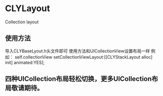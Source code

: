 # CLYLayout
Collection layout

## 使用方法

导入CLYBaseLyout.h头文件即可
使用方法和UICollectionView设置布局一样
例如： self.collectionView setCollectionViewLayout:[[CLYStackLayout alloc] init] animated:YES];

## 四种UICollection布局轻松切换，更多UICollection布局敬请期待。

